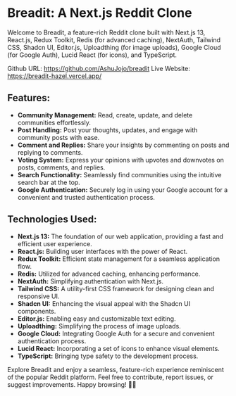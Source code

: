 
# Breadit: A Next.js Reddit Clone

Welcome to Breadit, a feature-rich Reddit clone built with Next.js 13, React.js, Redux Toolkit, Redis (for advanced caching), NextAuth, Tailwind CSS, Shadcn UI, Editor.js, Uploadthing (for image uploads), Google Cloud (for Google Auth), Lucid React (for icons), and TypeScript.

Github URL: https://github.com/AshuJojo/breadit
Live Website: https://breadit-hazel.vercel.app/

## Features:

-   **Community Management:** Read, create, update, and delete communities effortlessly.
-   **Post Handling:** Post your thoughts, updates, and engage with community posts with ease.
-   **Comment and Replies:** Share your insights by commenting on posts and replying to comments.
-   **Voting System:** Express your opinions with upvotes and downvotes on posts, comments, and replies.
-   **Search Functionality:** Seamlessly find communities using the intuitive search bar at the top.
-   **Google Authentication:** Securely log in using your Google account for a convenient and trusted authentication process.

## Technologies Used:

-   **Next.js 13:** The foundation of our web application, providing a fast and efficient user experience.
-   **React.js:** Building user interfaces with the power of React.
-   **Redux Toolkit:** Efficient state management for a seamless application flow.
-   **Redis:** Utilized for advanced caching, enhancing performance.
-   **NextAuth:** Simplifying authentication with Next.js.
-   **Tailwind CSS:** A utility-first CSS framework for designing clean and responsive UI.
-   **Shadcn UI:** Enhancing the visual appeal with the Shadcn UI components.
-   **Editor.js:** Enabling easy and customizable text editing.
-   **Uploadthing:** Simplifying the process of image uploads.
-   **Google Cloud:** Integrating Google Auth for a secure and convenient authentication process.
-   **Lucid React:** Incorporating a set of icons to enhance visual elements.
-   **TypeScript:** Bringing type safety to the development process.

Explore Breadit and enjoy a seamless, feature-rich experience reminiscent of the popular Reddit platform. Feel free to contribute, report issues, or suggest improvements. Happy browsing! 🍞🌐
